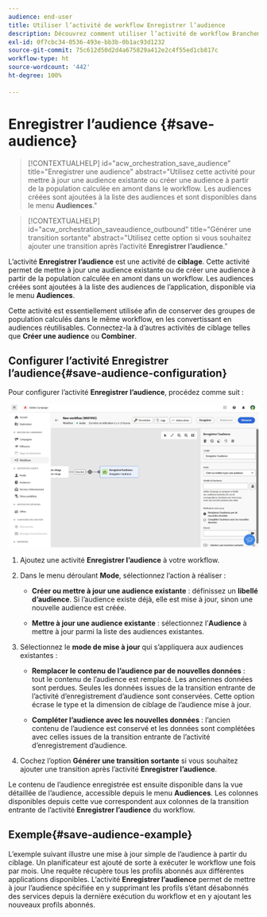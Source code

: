 ```yaml
---
audience: end-user
title: Utiliser l’activité de workflow Enregistrer l’audience
description: Découvrez comment utiliser l’activité de workflow Branchement.
exl-id: 0f7cbc34-0536-493e-bb3b-0b1ac93d1232
source-git-commit: 75c612d50d2d4a675829a412e2c4f55ed1cb817c
workflow-type: ht
source-wordcount: '442'
ht-degree: 100%

---
```


# Enregistrer l’audience {#save-audience}

>[!CONTEXTUALHELP]
>id="acw_orchestration_save_audience"
>title="Enregistrer une audience"
>abstract="Utilisez cette activité pour mettre à jour une audience existante ou créer une audience à partir de la population calculée en amont dans le workflow. Les audiences créées sont ajoutées à la liste des audiences et sont disponibles dans le menu **Audiences**."

>[!CONTEXTUALHELP]
>id="acw_orchestration_saveaudience_outbound"
>title="Générer une transition sortante"
>abstract="Utilisez cette option si vous souhaitez ajouter une transition après l’activité **Enregistrer l’audience**."

L’activité **Enregistrer l’audience** est une activité de **ciblage**. Cette activité permet de mettre à jour une audience existante ou de créer une audience à partir de la population calculée en amont dans un workflow. Les audiences créées sont ajoutées à la liste des audiences de l’application, disponible via le menu **Audiences**.

Cette activité est essentiellement utilisée afin de conserver des groupes de population calculés dans le même workflow, en les convertissant en audiences réutilisables. Connectez-la à d’autres activités de ciblage telles que **Créer une audience** ou **Combiner**.

## Configurer l’activité Enregistrer l’audience{#save-audience-configuration}

Pour configurer l’activité **Enregistrer l’audience**, procédez comme suit :

![](../assets/workflow-save-audience.png)

1. Ajoutez une activité **Enregistrer l’audience** à votre workflow.

1. Dans le menu déroulant **Mode**, sélectionnez l’action à réaliser :

   * **Créer ou mettre à jour une audience existante** : définissez un **libellé d’audience**. Si l’audience existe déjà, elle est mise à jour, sinon une nouvelle audience est créée.

   * **Mettre à jour une audience existante** : sélectionnez l’**Audience** à mettre à jour parmi la liste des audiences existantes.

1. Sélectionnez le **mode de mise à jour** qui s’appliquera aux audiences existantes :

   * **Remplacer le contenu de l’audience par de nouvelles données** : tout le contenu de l’audience est remplacé. Les anciennes données sont perdues. Seules les données issues de la transition entrante de l’activité d’enregistrement d’audience sont conservées. Cette option écrase le type et la dimension de ciblage de l’audience mise à jour.

   * **Compléter l’audience avec les nouvelles données** : l’ancien contenu de l’audience est conservé et les données sont complétées avec celles issues de la transition entrante de l’activité d’enregistrement d’audience.

1. Cochez l’option **Générer une transition sortante** si vous souhaitez ajouter une transition après l’activité **Enregistrer l’audience**.

Le contenu de l’audience enregistrée est ensuite disponible dans la vue détaillée de l’audience, accessible depuis le menu **Audiences**. Les colonnes disponibles depuis cette vue correspondent aux colonnes de la transition entrante de l’activité **Enregistrer l’audience** du workflow.


## Exemple{#save-audience-example}

L’exemple suivant illustre une mise à jour simple de l’audience à partir du ciblage. Un planificateur est ajouté de sorte à exécuter le workflow une fois par mois. Une requête récupère tous les profils abonnés aux différentes applications disponibles. L’activité **Enregistrer l’audience** permet de mettre à jour l’audience spécifiée en y supprimant les profils s’étant désabonnés des services depuis la dernière exécution du workflow et en y ajoutant les nouveaux profils abonnés.
